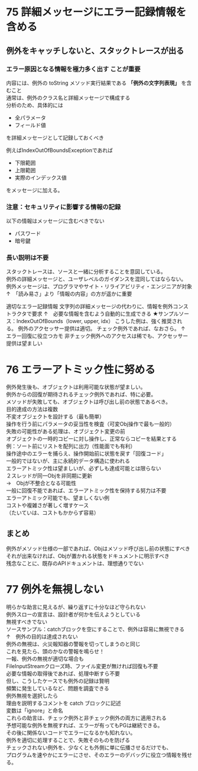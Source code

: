 # 75	詳細メッセージにエラー記録情報を含める
## 例外をキャッチしないと、スタックトレースが出る

### **エラー原因となる情報を極力多く出す** ことが重要  
内容には、例外の toString メソッド実行結果である **「例外の文字列表現」** を含むこと  
通常は、例外のクラス名と詳細メッセージで構成する  
分析のため、具体的には  
* 全パラメータ  
* フィールド値  

を詳細メッセージとして記録しておくべき  

例えばIndexOutOfBoundsExceptionであれば  
* 下限範囲  
* 上限範囲  
* 実際のインデックス値  

をメッセージに加える。
　  
### **注意：セキュリティに影響する情報の記録**  
以下の情報はメッセージに含むべきでない  
* パスワード
* 暗号鍵

### 長い説明は不要
スタックトレースは、ソースと一緒に分析することを意図している。  
例外の詳細メッセージと、ユーザレベルのガイダンスを混同してはならない。  
例外メッセージは、プログラマやサイト・リライアビリティ・エンジニアが対象  
↑　「読み易さ」より「情報の内容」の方が遥かに重要

適切なエラー記録情報
文字列の詳細メッセージの代わりに、情報を例外コンストラクタで要求
↑　必要な情報を含むよう自動的に生成できる
★サンプルソース：IndexOutOfBounds（lower, upper, idx）
こうした例は、強く推奨される。
例外のアクセッサー提供は適切。
チェック例外であれば、なおさら。
↑　エラー回復に役立つカモ
非チェック例外へのアクセスは稀でも、アクセッサー提供は望ましい

# 76	エラーアトミック性に努める
例外発生後も、オブジェクトは利用可能な状態が望ましい。  
例外からの回復が期待されるチェック例外であれば、特に必要。  
メソッドが失敗しても、オブジェクトは呼び出し前の状態であるべき。  
目的達成の方法は複数  
不変オブジェクトを設計する（最も簡単）  
操作を行う前にパラメータの妥当性を検査（可変Obj操作で最も一般的）  
失敗の可能性がある処理は、オブジェクト変更の前  
オブジェクトの一時的コピーに対し操作し、正常ならコピーを結果とする  
例：ソート前にリストを配列に出力（性能面でも有利）  
操作途中のエラーを捕らえ、操作開始前に状態を戻す「回復コード」  
一般的ではないが、主に永続的データ構造に使われる  
エラーアトミック性は望ましいが、必ずしも達成可能とは限らない  
２スレッドが同一Objを非同期に更新  
→　Objが不整合となる可能性  
一般に回復不能であれば、エラーアトミック性を保持する努力は不要  
エラーアトミック可能でも、望ましくない例  
コストや複雑さが著しく増すケース  
（たいていは、コストもかからず容易）  
## まとめ  
例外がメソッド仕様の一部であれば、Objはメソッド呼び出し前の状態にすべき  
それが出来なければ、Objが置かれる状態をドキュメントに明示すべき  
残念なことに、既存のAPIドキュメントは、理想通りでない  

# 77	例外を無視しない
明らかな助言に見えるが、繰り返すに十分なほど守られない  
例外スローの宣言は、設計者が何かを伝えようとしている  
無視すべきでない  
ソースサンプル：catchブロックを空にすることで、例外は容易に無視できる  
↑　例外の目的は達成されない  
例外の無視は、火災報知器の警報を切ってしまうのと同じ  
これを見たら、頭のかなの警報を鳴らせ！  
一報、例外の無視が適切な場合も  
FileInputStreamクローズ時、ファイル変更が無ければ回復も不要  
必要な情報の取得後であれば、処理中断すら不要  
但し、こうしたケースでも例外の記録は賢明  
頻繁に発生しているなど、問題を調査できる  
例外無視を選択したら  
理由を説明するコメントを catch ブロックに記述  
変数は「ignore」と命名  
これらの助言は、チェック例外と非チェック例外の両方に適用される  
予想可能な例外を無視すれば、エラーが有ってもPGは継続できる。  
その後に関係ないコードでエラーになるかも知れない。  
例外を適切に処理することで、失敗そのものを防げる  
チェックされない例外を、少なくとも外側に単に伝播させるだけでも、  
プログラムを速やかにエラーにさせ、そのエラーのデバッグに役立つ情報を残せる。  
